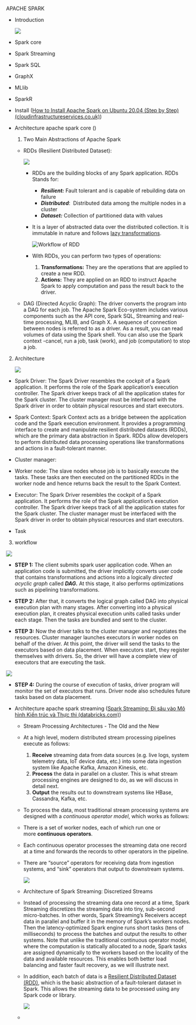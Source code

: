 APACHE SPARK 

* Introduction

  ![](https://d1jnx9ba8s6j9r.cloudfront.net/blog/wp-content/uploads/2018/09/001-768x583.png)
  
- Spark core

- Spark Streaming

- Spark SQL

- GraphX

- MLlib

- SparkR
* Install ([How to Install Apache Spark on Ubuntu 20.04 (Step by Step) (cloudinfrastructureservices.co.uk)](https://cloudinfrastructureservices.co.uk/how-to-install-apache-spark-on-ubuntu-20-04/))

* Architecture apache spark core ()
  
  1. Two Main Abstractions of Apache Spark
  * RDDs (Resilient Distributed Dataset): 

    ![](https://d1jnx9ba8s6j9r.cloudfront.net/blog/wp-content/uploads/2018/07/Partitions.png)
    
    - RDDs are the building blocks of any Spark application. RDDs Stands for:
      
      * **_Resilient:_** Fault tolerant and is capable of rebuilding data on failure
      * **_Distributed_**:  Distributed data among the multiple nodes in a cluster
      * **_Dataset:_** Collection of partitioned data with values
    * It is a layer of abstracted data over the distributed collection. It is immutable in nature and follows [lazy transformations](https://www.edureka.co/blog/spark-tutorial/#Spark_Features).
      
      ![](https://d1jnx9ba8s6j9r.cloudfront.net/blog/wp-content/uploads/2018/09/Picture1-5-768x266.png "Workflow of RDD")
    
    * With RDDs, you can perform two types of operations:
      
      1. **Transformations:** They are the operations that are applied to create a new RDD.
      2. **Actions:** They are applied on an RDD to instruct Apache Spark to apply computation and pass the result back to the driver.

  * DAG (Directed Acyclic Graph): The driver converts the program into a DAG for each job. The Apache Spark Eco-system includes various components such as the API core, Spark SQL, Streaming and real-time processing, MLIB, and Graph X. A sequence of connection between nodes is referred to as a driver. As a result, you can read volumes of data using the Spark shell. You can also use the Spark context -cancel, run a job, task (work), and job (computation) to stop a job.
2. Architecture

   ![](https://www.interviewbit.com/blog/wp-content/uploads/2022/06/Spark-Architecture-800x430.png)

  + Spark Driver: The Spark Driver resembles the cockpit of a Spark application. It performs the role of the Spark application’s execution controller. The Spark driver keeps track of all the application states for the Spark cluster. The cluster manager must be interfaced with the Spark driver in order to obtain physical resources and start executors.

  + Spark Context: Spark Context acts as a bridge between the application code and the Spark execution environment. It provides a programming interface to create and manipulate resilient distributed datasets (RDDs), which are the primary data abstraction in Spark. RDDs allow developers to perform distributed data processing operations like transformations and actions in a fault-tolerant manner.

  + Cluster manager: 

  + Worker node: The slave nodes whose job is to basically execute the tasks. These tasks are then executed on the partitioned RDDs in the worker node and hence returns back the result to the Spark Context.

  + Executor: The Spark Driver resembles the cockpit of a Spark application. It performs the role of the Spark application’s execution controller. The Spark driver keeps track of all the application states for the Spark cluster. The cluster manager must be interfaced with the Spark driver in order to obtain physical resources and start executors.

  + Task
  
3. workflow
  
  ![](https://d1jnx9ba8s6j9r.cloudfront.net/blog/wp-content/uploads/2018/09/Picture9-1-768x430.png)
  
  - **STEP 1:** The client submits spark user application code. When an application code is submitted, the driver implicitly converts user code that contains transformations and actions into a logically _directed acyclic graph_ called _**DAG.**_ At this stage, it also performs optimizations such as pipelining transformations.

  - **STEP 2:** After that, it converts the logical graph called DAG into physical execution plan with many stages. After converting into a physical execution plan, it creates physical execution units called tasks under each stage. Then the tasks are bundled and sent to the cluster.

  - **STEP 3:** Now the driver talks to the cluster manager and negotiates the resources. Cluster manager launches executors in worker nodes on behalf of the driver. At this point, the driver will send the tasks to the executors based on data placement. When executors start, they register themselves with drivers. So, the driver will have a complete view of executors that are executing the task.

  ![](https://d1jnx9ba8s6j9r.cloudfront.net/blog/wp-content/uploads/2018/09/Picture8-2.png)

  - **STEP 4:** During the course of execution of tasks, driver program will monitor the set of executors that runs. Driver node also schedules future tasks based on data placement.
  
* Architecture apache spark streaming ([Spark Streaming: Đi sâu vào Mô hình Kiến trúc và Thực thi (databricks.com)](https://www.databricks.com/blog/2015/07/30/diving-into-apache-spark-streamings-execution-model.html))
  
  - Stream Processing Architectures - The Old and the New
  
  - At a high level, modern distributed stream processing pipelines execute as follows:
    
    1. **Receive** streaming data from data sources (e.g. live logs, system telemetry data, IoT device data, etc.) into some data ingestion system like Apache Kafka, Amazon Kinesis, etc.
    2. **Process** the data in parallel on a cluster. This is what stream processing engines are designed to do, as we will discuss in detail next.
    3. **Output** the results out to downstream systems like HBase, Cassandra, Kafka, etc.
  
  - To process the data, most traditional stream processing systems are designed with a _continuous operator model_, which works as follows:
  * There is a set of worker nodes, each of which run one or more **continuous operators**.
  
  * Each continuous operator processes the streaming data one record at a time and forwards the records to other operators in the pipeline.
  
  * There are “source” operators for receiving data from ingestion systems, and “sink” operators that output to downstream systems.

    ![](https://www.databricks.com/wp-content/uploads/2015/07/image11.png)
  - Architecture of Spark Streaming: Discretized Streams
  
  - Instead of processing the streaming data one record at a time, Spark Streaming discretizes the streaming data into tiny, sub-second micro-batches. In other words, Spark Streaming’s Receivers accept data in parallel and buffer it in the memory of Spark’s workers nodes. Then the latency-optimized Spark engine runs short tasks (tens of milliseconds) to process the batches and output the results to other systems. Note that unlike the traditional continuous operator model, where the computation is statically allocated to a node, Spark tasks are assigned dynamically to the workers based on the locality of the data and available resources. This enables both better load balancing and faster fault recovery, as we will illustrate next.
  
  - In addition, each batch of data is a [Resilient Distributed Dataset (RDD)](https://www.databricks.com/glossary/what-is-rdd), which is the basic abstraction of a fault-tolerant dataset in Spark. This allows the streaming data to be processed using any Spark code or library.

    ![](https://www.databricks.com/wp-content/uploads/2015/07/image21.png)
  
  - 
